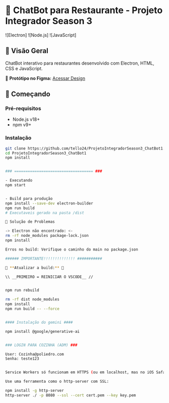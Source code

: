 # 🤖 ChatBot para Restaurante - Projeto Integrador Season 3

![Electron]
![Node.js]
![JavaScript]

## 📌 Visão Geral
ChatBot interativo para restaurantes desenvolvido com Electron, HTML, CSS e JavaScript.

🔗 **Protótipo no Figma:** [Acessar Design](https://www.figma.com/design/fCtj8CQUTwQJYgujfegtDk/Untitled?node-id=1-2&t=tuYnPnGNzIJ9S1wH-1)

## 🚀 Começando

### Pré-requisitos
- Node.js v18+
- npm v9+

### Instalação
```bash
git clone https://github.com/tello24/ProjetoIntegradorSeason3_ChatBot1.git
cd ProjetoIntegradorSeason3_ChatBot1
npm install


### =================================== ###

- Executando
npm start


- Build para produção
npm install --save-dev electron-builder
npm run build
# Executaveis gerado na pasta /dist

🔧 Solução de Problemas

-> Electron não encontrado: <-
rm -rf node_modules package-lock.json
npm install

Erros no build: Verifique o caminho do main no package.json

###### IMPORTANTE!!!!!!!!!!!!!! ###########

🔗 **Atualizar a build:** 🔗

\\ __PRIMEIRO = REINICIAR O VSCODE__ //


npm run rebuild

rm -rf dist node_modules
npm install
npm run build -- --force


#### Instalação do gemini ####

npm install @google/generative-ai


### LOGIN PARA COZINHA (ADM) ###

User: Cozinha@poliedro.com
Senha: teste123


Service Workers só funcionam em HTTPS (ou em localhost, mas no iOS Safari costuma só aceitar em HTTPS mesmo). Se você está testando local:

Use uma ferramenta como o http-server com SSL:

npm install -g http-server
http-server ./ -p 8080 --ssl --cert cert.pem --key key.pem
